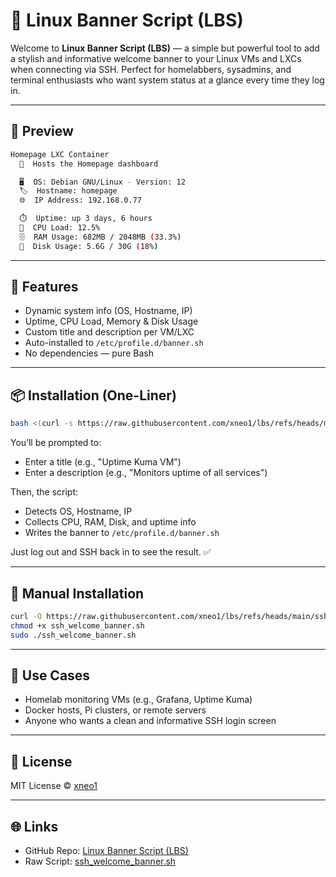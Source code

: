 # 🐧 Linux Banner Script (LBS)

Welcome to **Linux Banner Script (LBS)** — a simple but powerful tool to add a stylish and informative welcome banner to your Linux VMs and LXCs when connecting via SSH. Perfect for homelabbers, sysadmins, and terminal enthusiasts who want system status at a glance every time they log in.

---

## 📸 Preview

```bash
Homepage LXC Container
  📘  Hosts the Homepage dashboard

  🖥️  OS: Debian GNU/Linux - Version: 12
  🏷️  Hostname: homepage
  🌐  IP Address: 192.168.0.77

  ⏱️  Uptime: up 3 days, 6 hours
  🧠  CPU Load: 12.5%
  🗄️  RAM Usage: 682MB / 2048MB (33.3%)
  💾  Disk Usage: 5.6G / 30G (18%)
```

---

## 🚀 Features

- Dynamic system info (OS, Hostname, IP)
- Uptime, CPU Load, Memory & Disk Usage
- Custom title and description per VM/LXC
- Auto-installed to `/etc/profile.d/banner.sh`
- No dependencies — pure Bash

---

## 📦 Installation (One-Liner)

```bash
bash <(curl -s https://raw.githubusercontent.com/xneo1/lbs/refs/heads/main/ssh_welcome_banner.sh)
```

You’ll be prompted to:
- Enter a title (e.g., "Uptime Kuma VM")
- Enter a description (e.g., "Monitors uptime of all services")

Then, the script:
- Detects OS, Hostname, IP
- Collects CPU, RAM, Disk, and uptime info
- Writes the banner to `/etc/profile.d/banner.sh`

Just log out and SSH back in to see the result. ✅

---

## 🔧 Manual Installation

```bash
curl -O https://raw.githubusercontent.com/xneo1/lbs/refs/heads/main/ssh_welcome_banner.sh
chmod +x ssh_welcome_banner.sh
sudo ./ssh_welcome_banner.sh
```

---

## 🤖 Use Cases

- Homelab monitoring VMs (e.g., Grafana, Uptime Kuma)
- Docker hosts, Pi clusters, or remote servers
- Anyone who wants a clean and informative SSH login screen

---

## 📜 License

MIT License © [xneo1](https://github.com/xneo1)

---

## 🌐 Links

- GitHub Repo: [Linux Banner Script (LBS)](https://github.com/xneo1/lbs)
- Raw Script: [ssh_welcome_banner.sh](https://raw.githubusercontent.com/xneo1/lbs/refs/heads/main/ssh_welcome_banner.sh)
